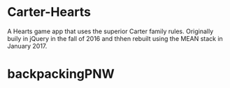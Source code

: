 # Carter-Hearts
A Hearts game app that uses the superior Carter family rules.  Originally buily in jQuery in the fall of 2016 and thhen rebuilt using the MEAN stack in January 2017.
# backpackingPNW

